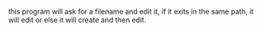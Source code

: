 this program will ask for a filename and edit it, if it exits in the same path, it will edit or else it will create and then edit.

